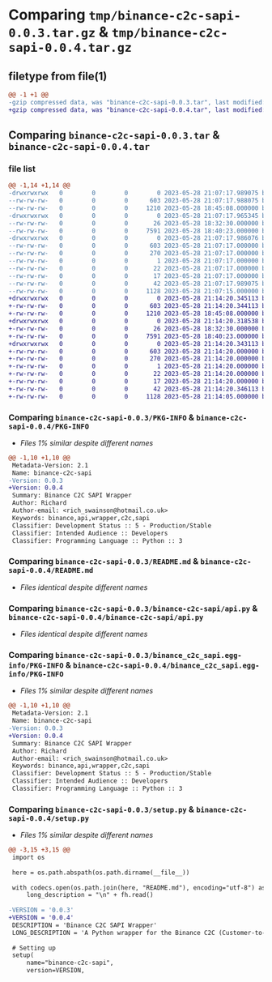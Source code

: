 # Comparing `tmp/binance-c2c-sapi-0.0.3.tar.gz` & `tmp/binance-c2c-sapi-0.0.4.tar.gz`

## filetype from file(1)

```diff
@@ -1 +1 @@
-gzip compressed data, was "binance-c2c-sapi-0.0.3.tar", last modified: Sun May 28 21:07:17 2023, max compression
+gzip compressed data, was "binance-c2c-sapi-0.0.4.tar", last modified: Sun May 28 21:14:20 2023, max compression
```

## Comparing `binance-c2c-sapi-0.0.3.tar` & `binance-c2c-sapi-0.0.4.tar`

### file list

```diff
@@ -1,14 +1,14 @@
-drwxrwxrwx   0        0        0        0 2023-05-28 21:07:17.989075 binance-c2c-sapi-0.0.3/
--rw-rw-rw-   0        0        0      603 2023-05-28 21:07:17.988075 binance-c2c-sapi-0.0.3/PKG-INFO
--rw-rw-rw-   0        0        0     1210 2023-05-28 18:45:08.000000 binance-c2c-sapi-0.0.3/README.md
-drwxrwxrwx   0        0        0        0 2023-05-28 21:07:17.965345 binance-c2c-sapi-0.0.3/binance-c2c-sapi/
--rw-rw-rw-   0        0        0       26 2023-05-28 18:32:30.000000 binance-c2c-sapi-0.0.3/binance-c2c-sapi/__init__.py
--rw-rw-rw-   0        0        0     7591 2023-05-28 18:40:23.000000 binance-c2c-sapi-0.0.3/binance-c2c-sapi/api.py
-drwxrwxrwx   0        0        0        0 2023-05-28 21:07:17.986076 binance-c2c-sapi-0.0.3/binance_c2c_sapi.egg-info/
--rw-rw-rw-   0        0        0      603 2023-05-28 21:07:17.000000 binance-c2c-sapi-0.0.3/binance_c2c_sapi.egg-info/PKG-INFO
--rw-rw-rw-   0        0        0      270 2023-05-28 21:07:17.000000 binance-c2c-sapi-0.0.3/binance_c2c_sapi.egg-info/SOURCES.txt
--rw-rw-rw-   0        0        0        1 2023-05-28 21:07:17.000000 binance-c2c-sapi-0.0.3/binance_c2c_sapi.egg-info/dependency_links.txt
--rw-rw-rw-   0        0        0       22 2023-05-28 21:07:17.000000 binance-c2c-sapi-0.0.3/binance_c2c_sapi.egg-info/requires.txt
--rw-rw-rw-   0        0        0       17 2023-05-28 21:07:17.000000 binance-c2c-sapi-0.0.3/binance_c2c_sapi.egg-info/top_level.txt
--rw-rw-rw-   0        0        0       42 2023-05-28 21:07:17.989075 binance-c2c-sapi-0.0.3/setup.cfg
--rw-rw-rw-   0        0        0     1128 2023-05-28 21:07:15.000000 binance-c2c-sapi-0.0.3/setup.py
+drwxrwxrwx   0        0        0        0 2023-05-28 21:14:20.345113 binance-c2c-sapi-0.0.4/
+-rw-rw-rw-   0        0        0      603 2023-05-28 21:14:20.344113 binance-c2c-sapi-0.0.4/PKG-INFO
+-rw-rw-rw-   0        0        0     1210 2023-05-28 18:45:08.000000 binance-c2c-sapi-0.0.4/README.md
+drwxrwxrwx   0        0        0        0 2023-05-28 21:14:20.318538 binance-c2c-sapi-0.0.4/binance-c2c-sapi/
+-rw-rw-rw-   0        0        0       26 2023-05-28 18:32:30.000000 binance-c2c-sapi-0.0.4/binance-c2c-sapi/__init__.py
+-rw-rw-rw-   0        0        0     7591 2023-05-28 18:40:23.000000 binance-c2c-sapi-0.0.4/binance-c2c-sapi/api.py
+drwxrwxrwx   0        0        0        0 2023-05-28 21:14:20.343113 binance-c2c-sapi-0.0.4/binance_c2c_sapi.egg-info/
+-rw-rw-rw-   0        0        0      603 2023-05-28 21:14:20.000000 binance-c2c-sapi-0.0.4/binance_c2c_sapi.egg-info/PKG-INFO
+-rw-rw-rw-   0        0        0      270 2023-05-28 21:14:20.000000 binance-c2c-sapi-0.0.4/binance_c2c_sapi.egg-info/SOURCES.txt
+-rw-rw-rw-   0        0        0        1 2023-05-28 21:14:20.000000 binance-c2c-sapi-0.0.4/binance_c2c_sapi.egg-info/dependency_links.txt
+-rw-rw-rw-   0        0        0       22 2023-05-28 21:14:20.000000 binance-c2c-sapi-0.0.4/binance_c2c_sapi.egg-info/requires.txt
+-rw-rw-rw-   0        0        0       17 2023-05-28 21:14:20.000000 binance-c2c-sapi-0.0.4/binance_c2c_sapi.egg-info/top_level.txt
+-rw-rw-rw-   0        0        0       42 2023-05-28 21:14:20.346113 binance-c2c-sapi-0.0.4/setup.cfg
+-rw-rw-rw-   0        0        0     1128 2023-05-28 21:14:05.000000 binance-c2c-sapi-0.0.4/setup.py
```

### Comparing `binance-c2c-sapi-0.0.3/PKG-INFO` & `binance-c2c-sapi-0.0.4/PKG-INFO`

 * *Files 1% similar despite different names*

```diff
@@ -1,10 +1,10 @@
 Metadata-Version: 2.1
 Name: binance-c2c-sapi
-Version: 0.0.3
+Version: 0.0.4
 Summary: Binance C2C SAPI Wrapper
 Author: Richard
 Author-email: <rich_swainson@hotmail.co.uk>
 Keywords: binance,api,wrapper,c2c,sapi
 Classifier: Development Status :: 5 - Production/Stable
 Classifier: Intended Audience :: Developers
 Classifier: Programming Language :: Python :: 3
```

### Comparing `binance-c2c-sapi-0.0.3/README.md` & `binance-c2c-sapi-0.0.4/README.md`

 * *Files identical despite different names*

### Comparing `binance-c2c-sapi-0.0.3/binance-c2c-sapi/api.py` & `binance-c2c-sapi-0.0.4/binance-c2c-sapi/api.py`

 * *Files identical despite different names*

### Comparing `binance-c2c-sapi-0.0.3/binance_c2c_sapi.egg-info/PKG-INFO` & `binance-c2c-sapi-0.0.4/binance_c2c_sapi.egg-info/PKG-INFO`

 * *Files 1% similar despite different names*

```diff
@@ -1,10 +1,10 @@
 Metadata-Version: 2.1
 Name: binance-c2c-sapi
-Version: 0.0.3
+Version: 0.0.4
 Summary: Binance C2C SAPI Wrapper
 Author: Richard
 Author-email: <rich_swainson@hotmail.co.uk>
 Keywords: binance,api,wrapper,c2c,sapi
 Classifier: Development Status :: 5 - Production/Stable
 Classifier: Intended Audience :: Developers
 Classifier: Programming Language :: Python :: 3
```

### Comparing `binance-c2c-sapi-0.0.3/setup.py` & `binance-c2c-sapi-0.0.4/setup.py`

 * *Files 1% similar despite different names*

```diff
@@ -3,15 +3,15 @@
 import os
 
 here = os.path.abspath(os.path.dirname(__file__))
 
 with codecs.open(os.path.join(here, "README.md"), encoding="utf-8") as fh:
     long_description = "\n" + fh.read()
 
-VERSION = '0.0.3'
+VERSION = '0.0.4'
 DESCRIPTION = 'Binance C2C SAPI Wrapper'
 LONG_DESCRIPTION = 'A Python wrapper for the Binance C2C (Customer-to-Customer) SAPI.'
 
 # Setting up
 setup(
     name="binance-c2c-sapi",
     version=VERSION,
```

